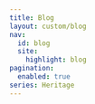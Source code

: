 ```yaml
---
title: Blog
layout: custom/blog
nav:
  id: blog
  site:
    highlight: blog
pagination:
  enabled: true
series: Heritage
---
```

